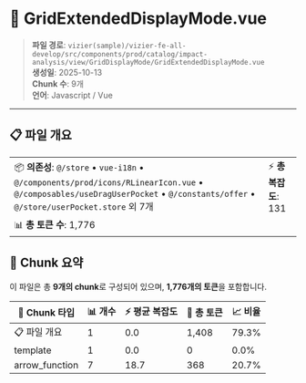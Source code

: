 # 📄 GridExtendedDisplayMode.vue

> **파일 경로**: `vizier(sample)/vizier-fe-all-develop/src/components/prod/catalog/impact-analysis/view/GridDisplayMode/GridExtendedDisplayMode.vue`  
> **생성일**: 2025-10-13  
> **Chunk 수**: 9개  
> **언어**: Javascript / Vue
---


## 📋 파일 개요

| | |
|--|--|
| 📦 **의존성**: `@/store` • `vue-i18n` • `@/components/prod/icons/RLinearIcon.vue` • `@/composables/useDragUserPocket` • `@/constants/offer` • `@/store/userPocket.store` 외 7개 | ⚡ **총 복잡도**: 131 |
| 📊 **총 토큰 수**: 1,776 |  |






## 🧩 Chunk 요약

이 파일은 총 **9개의 chunk**로 구성되어 있으며, **1,776개의 토큰**을 포함합니다.

| 🧩 Chunk 타입 | 📊 개수 | ⚡ 평균 복잡도 | 📝 총 토큰 | 📈 비율 |
|---------------|--------|-------------|----------|--------|
| 📋 파일 개요 | 1 | 0.0 | 1,408 | 79.3% |
| template | 1 | 0.0 | 0 | 0.0% |
| arrow_function | 7 | 18.7 | 368 | 20.7% |

